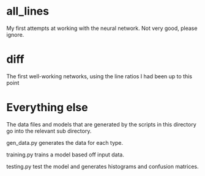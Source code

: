 # all_lines

My first attempts at working with the neural network. Not very good, please ignore.

# diff

The first well-working networks, using the line ratios I had been up to this point

# Everything else

The data files and models that are generated by the scripts in this directory go into the relevant sub directory.

gen_data.py generates the data for each type.

training.py trains a model based off input data.

testing.py test the model and generates histograms and confusion matrices.
